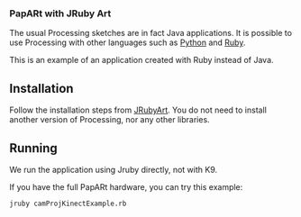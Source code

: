 ### PapARt with JRuby Art

The usual Processing sketches are in fact Java applications. It is possible to use Processing 
with other languages such as [Python](http://py.processing.org/) and [Ruby](http://ruby-processing.github.io/). 

This is an example of an application created with Ruby instead of Java. 

## Installation 

Follow the installation steps from [JRubyArt](https://github.com/ruby-processing/JRubyArt). 
You do not need to install another version of Processing, nor any other libraries. 

## Running 

We run the application using Jruby directly, not with K9.

If you have the full PapARt hardware, you can try this example:

``` jruby camProjKinectExample.rb ```
